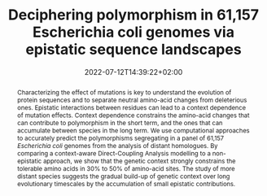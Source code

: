 ---
title: 'Deciphering polymorphism in 61,157 Escherichia coli genomes via epistatic sequence landscapes'

# Authors
# If you created a profile for a user (e.g. the default `admin` user), write the username (folder name) here
# and it will be replaced with their full name and linked to their profile.
authors:
  - admin
  - Giancarlo Croce
  - Marie Petitjean
  - Etienne Ruppé
  - Olivier Tenaillon
  - Martin Weigt


# Author notes (optional)
author_notes:
  - 'Equal contribution'
  - 'Equal contribution'

date: '2022-07-12T14:39:22+02:00'
doi: 'https://doi.org/10.1038/s41467-022-31643-3'

# Schedule page publish date (NOT publication's date).
publishDate: '2022-09-20T14:39:22+02:00'

# Publication type.
# Legend: 0 = Uncategorized; 1 = Conference paper; 2 = Journal article;
# 3 = Preprint / Working Paper; 4 = Report; 5 = Book; 6 = Book section;
# 7 = Thesis; 8 = Patent
publication_types: ['2']

# Publication name and optional abbreviated publication name.
publication: In *Nature communications*
publication_short: In *Nat Commun*

abstract: Characterizing the effect of mutations is key to understand the evolution of protein sequences and to separate neutral amino-acid changes from deleterious ones. Epistatic interactions between residues can lead to a context dependence of mutation effects. Context dependence constrains the amino-acid changes that can contribute to polymorphism in the short term, and the ones that can accumulate between species in the long term. We use computational approaches to accurately predict the polymorphisms segregating in a panel of 61,157 _Escherichia coli_ genomes from the analysis of distant homologues. By comparing a context-aware Direct-Coupling Analysis modelling to a non-epistatic approach, we show that the genetic context strongly constrains the tolerable amino acids in 30% to 50% of amino-acid sites. The study of more distant species suggests the gradual build-up of genetic context over long evolutionary timescales by the accumulation of small epistatic contributions.

# Summary. An optional shortened abstract.
summary: 

tags: ["E. coli", "DCA", "polymorphism", "epistasis"]

# Display this page in the Featured widget?
featured: true

# Custom links (uncomment lines below)
# links:
# - name: Custom Link
#   url: http://example.org

url_pdf: "https://www.nature.com/articles/s41467-022-31643-3.pdf"
url_code: "https://github.com/LucileVG/DCA_polymorphism_Ecoli"
url_dataset: "https://zenodo.org/record/5774192#.Yym2zmxBxkg"
url_poster: ''
url_project: ''
url_slides: ''
url_source: ''
url_video: ''

# Featured image
# To use, add an image named `featured.jpg/png` to your page's folder.
image:
  caption: 'Image credit: [**Unsplash**](https://unsplash.com/photos/pLCdAaMFLTE)'
  focal_point: ''
  preview_only: false

# Associated Projects (optional).
#   Associate this publication with one or more of your projects.
#   Simply enter your project's folder or file name without extension.
#   E.g. `internal-project` references `content/project/internal-project/index.md`.
#   Otherwise, set `projects: []`.
projects:
  - example

# Slides (optional).
#   Associate this publication with Markdown slides.
#   Simply enter your slide deck's filename without extension.
#   E.g. `slides: "example"` references `content/slides/example/index.md`.
#   Otherwise, set `slides: ""`.
slides: example
---